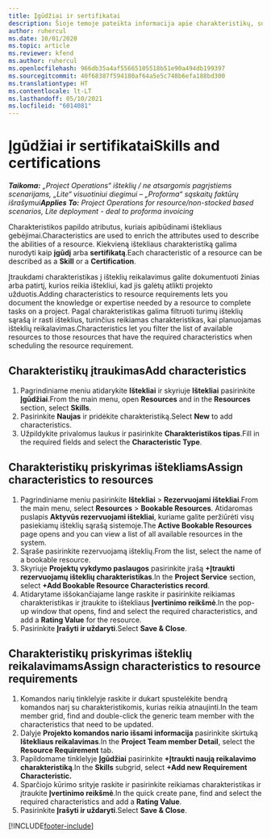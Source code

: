 ```yaml
---
title: Įgūdžiai ir sertifikatai
description: Šioje temoje pateikta informacija apie charakteristikų, susijusių su įgūdžiais ir sertifikatais, įtraukimą į išteklių duomenis.
author: ruhercul
ms.date: 10/01/2020
ms.topic: article
ms.reviewer: kfend
ms.author: ruhercul
ms.openlocfilehash: 966db35a4af55665105518b51e90a494db199397
ms.sourcegitcommit: 40f68387f594180af64a5e5c748b6efa188bd300
ms.translationtype: HT
ms.contentlocale: lt-LT
ms.lasthandoff: 05/10/2021
ms.locfileid: "6014081"
---
```

# <a name="skills-and-certifications"></a><span data-ttu-id="6548e-103">Įgūdžiai ir sertifikatai</span><span class="sxs-lookup"><span data-stu-id="6548e-103">Skills and certifications</span></span>
<span data-ttu-id="6548e-104">_**Taikoma:** „Project Operations“ išteklių / ne atsargomis pagrįstiems scenarijams, „Lite“ visuotiniui diegimui – „Proforma“ sąskaitų faktūrų išrašymui_</span><span class="sxs-lookup"><span data-stu-id="6548e-104">_**Applies To:** Project Operations for resource/non-stocked based scenarios, Lite deployment - deal to proforma invoicing_</span></span>

<span data-ttu-id="6548e-105">Charakteristikos papildo atributus, kuriais apibūdinami ištekliaus gebėjimai.</span><span class="sxs-lookup"><span data-stu-id="6548e-105">Characteristics are used to enrich the attributes used to describe the abilities of a resource.</span></span> <span data-ttu-id="6548e-106">Kiekvieną ištekliaus charakteristiką galima nurodyti kaip **įgūdį** arba **sertifikatą**.</span><span class="sxs-lookup"><span data-stu-id="6548e-106">Each characteristic of a resource can be described as a **Skill** or a **Certification**.</span></span>

<span data-ttu-id="6548e-107">Įtraukdami charakteristikas į išteklių reikalavimus galite dokumentuoti žinias arba patirtį, kurios reikia ištekliui, kad jis galėtų atlikti projekto užduotis.</span><span class="sxs-lookup"><span data-stu-id="6548e-107">Adding characteristics to resource requirements lets you document the knowledge or expertise needed by a resource to complete tasks on a project.</span></span> <span data-ttu-id="6548e-108">Pagal charakteristikas galima filtruoti turimų išteklių sąrašą ir rasti išteklius, turinčius reikiamas charakteristikas, kai planuojamas išteklių reikalavimas.</span><span class="sxs-lookup"><span data-stu-id="6548e-108">Characteristics let you filter the list of available resources to those resources that have the required characteristics when scheduling the resource requirement.</span></span>

## <a name="add-characteristics"></a><span data-ttu-id="6548e-109">Charakteristikų įtraukimas</span><span class="sxs-lookup"><span data-stu-id="6548e-109">Add characteristics</span></span>

1. <span data-ttu-id="6548e-110">Pagrindiniame meniu atidarykite **Ištekliai** ir skyriuje **Ištekliai** pasirinkite **Įgūdžiai**.</span><span class="sxs-lookup"><span data-stu-id="6548e-110">From the main menu, open **Resources** and in the **Resources** section, select **Skills**.</span></span>
2. <span data-ttu-id="6548e-111">Pasirinkite **Naujas** ir pridėkite charakteristiką.</span><span class="sxs-lookup"><span data-stu-id="6548e-111">Select **New** to add characteristics.</span></span>
3. <span data-ttu-id="6548e-112">Užpildykite privalomus laukus ir pasirinkite **Charakteristikos tipas**.</span><span class="sxs-lookup"><span data-stu-id="6548e-112">Fill in the required fields and select the **Characteristic Type**.</span></span>

## <a name="assign-characteristics-to-resources"></a><span data-ttu-id="6548e-113">Charakteristikų priskyrimas ištekliams</span><span class="sxs-lookup"><span data-stu-id="6548e-113">Assign characteristics to resources</span></span>

1. <span data-ttu-id="6548e-114">Pagrindiniame meniu pasirinkite **Ištekliai** > **Rezervuojami ištekliai**.</span><span class="sxs-lookup"><span data-stu-id="6548e-114">From the main menu, select **Resources** > **Bookable Resources**.</span></span> <span data-ttu-id="6548e-115">Atidaromas puslapis **Aktyvūs rezervuojami ištekliai**, kuriame galite peržiūrėti visų pasiekiamų išteklių sąrašą sistemoje.</span><span class="sxs-lookup"><span data-stu-id="6548e-115">The **Active Bookable Resources** page opens and you can view a list of all available resources in the system.</span></span>
2. <span data-ttu-id="6548e-116">Sąraše pasirinkite rezervuojamą išteklių.</span><span class="sxs-lookup"><span data-stu-id="6548e-116">From the list, select the name of a bookable resource.</span></span>
3. <span data-ttu-id="6548e-117">Skyriuje **Projektų vykdymo paslaugos** pasirinkite įrašą **+Įtraukti rezervuojamų išteklių charakteristikas**.</span><span class="sxs-lookup"><span data-stu-id="6548e-117">In the **Project Service** section, select **+Add Bookable Resource Characteristics record**.</span></span>
4. <span data-ttu-id="6548e-118">Atidarytame iššokančiajame lange raskite ir pasirinkite reikiamas charakteristikas ir įtraukite to ištekliaus **Įvertinimo reikšmė**.</span><span class="sxs-lookup"><span data-stu-id="6548e-118">In the pop-up window that opens, find and select the required characteristics, and add a **Rating Value** for the resource.</span></span>
5. <span data-ttu-id="6548e-119">Pasirinkite **Įrašyti ir uždaryti**.</span><span class="sxs-lookup"><span data-stu-id="6548e-119">Select **Save & Close**.</span></span>

## <a name="assign-characteristics-to-resource-requirements"></a><span data-ttu-id="6548e-120">Charakteristikų priskyrimas išteklių reikalavimams</span><span class="sxs-lookup"><span data-stu-id="6548e-120">Assign characteristics to resource requirements</span></span>

1. <span data-ttu-id="6548e-121">Komandos narių tinklelyje raskite ir dukart spustelėkite bendrą komandos narį su charakteristikomis, kurias reikia atnaujinti.</span><span class="sxs-lookup"><span data-stu-id="6548e-121">In the team member grid, find and double-click the generic team member with the characteristics that need to be updated.</span></span>
2. <span data-ttu-id="6548e-122">Dalyje **Projekto komandos nario išsami informacija** pasirinkite skirtuką **Ištekliaus reikalavimas**.</span><span class="sxs-lookup"><span data-stu-id="6548e-122">In the **Project Team member Detail**, select the **Resource Requirement** tab.</span></span>
3. <span data-ttu-id="6548e-123">Papildomame tinklelyje **Įgūdžiai** pasirinkite **+Įtraukti naują reikalavimo charakteristiką**.</span><span class="sxs-lookup"><span data-stu-id="6548e-123">In the **Skills** subgrid, select **+Add new Requirement Characteristic.**</span></span>
4. <span data-ttu-id="6548e-124">Sparčiojo kūrimo srityje raskite ir pasirinkite reikiamas charakteristikas ir įtraukite **Įvertinimo reikšmė**.</span><span class="sxs-lookup"><span data-stu-id="6548e-124">In the quick create pane, find and select the required characteristics and add a **Rating Value**.</span></span>
5. <span data-ttu-id="6548e-125">Pasirinkite **Įrašyti ir uždaryti**.</span><span class="sxs-lookup"><span data-stu-id="6548e-125">Select **Save & Close**.</span></span>

[!INCLUDE[footer-include](../includes/footer-banner.md)]